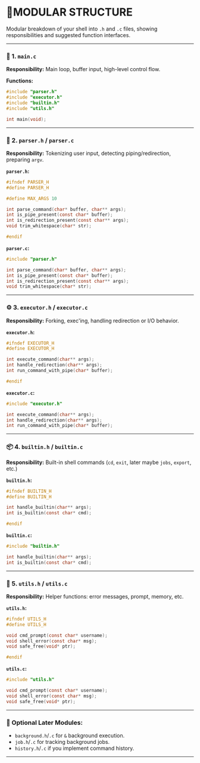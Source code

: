 # **🧱MODULAR STRUCTURE**
Modular breakdown of your shell into `.h` and `.c` files, showing responsibilities and suggested function interfaces.

---

### 🧠 1. `main.c`

**Responsibility:**
Main loop, buffer input, high-level control flow.

**Functions:**

```c
#include "parser.h"
#include "executor.h"
#include "builtin.h"
#include "utils.h"

int main(void);
```

---

### 🧱 2. `parser.h` / `parser.c`

**Responsibility:**
Tokenizing user input, detecting piping/redirection, preparing `argv`.

**`parser.h`:**

```c
#ifndef PARSER_H
#define PARSER_H

#define MAX_ARGS 10

int parse_command(char* buffer, char** args);
int is_pipe_present(const char* buffer);
int is_redirection_present(const char** args);
void trim_whitespace(char* str);

#endif
```

**`parser.c`:**

```c
#include "parser.h"

int parse_command(char* buffer, char** args);
int is_pipe_present(const char* buffer);
int is_redirection_present(const char** args);
void trim_whitespace(char* str);
```

---

### ⚙️ 3. `executor.h` / `executor.c`

**Responsibility:**
Forking, exec'ing, handling redirection or I/O behavior.

**`executor.h`:**

```c
#ifndef EXECUTOR_H
#define EXECUTOR_H

int execute_command(char** args);
int handle_redirection(char** args);
int run_command_with_pipe(char* buffer);

#endif
```

**`executor.c`:**

```c
#include "executor.h"

int execute_command(char** args);
int handle_redirection(char** args);
int run_command_with_pipe(char* buffer);
```

---

### 📦 4. `builtin.h` / `builtin.c`

**Responsibility:**
Built-in shell commands (`cd`, `exit`, later maybe `jobs`, `export`, etc.)

**`builtin.h`:**

```c
#ifndef BUILTIN_H
#define BUILTIN_H

int handle_builtin(char** args);
int is_builtin(const char* cmd);

#endif
```

**`builtin.c`:**

```c
#include "builtin.h"

int handle_builtin(char** args);
int is_builtin(const char* cmd);
```

---

### 🔧 5. `utils.h` / `utils.c`

**Responsibility:**
Helper functions: error messages, prompt, memory, etc.

**`utils.h`:**

```c
#ifndef UTILS_H
#define UTILS_H

void cmd_prompt(const char* username);
void shell_error(const char* msg);
void safe_free(void* ptr);

#endif
```

**`utils.c`:**

```c
#include "utils.h"

void cmd_prompt(const char* username);
void shell_error(const char* msg);
void safe_free(void* ptr);
```

---

### 🧪 Optional Later Modules:

* `background.h`/`.c` for `&` background execution.
* `job.h`/`.c` for tracking background jobs.
* `history.h`/`.c` if you implement command history.

---
